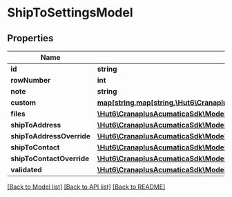 # ShipToSettingsModel

## Properties
Name | Type | Description | Notes
------------ | ------------- | ------------- | -------------
**id** | **string** |  | [optional] 
**rowNumber** | **int** |  | [optional] 
**note** | **string** |  | [optional] 
**custom** | [**map[string,map[string,\Hut6\CranaplusAcumaticaSdk\Model\CustomFieldModel]]**](map.md) |  | [optional] 
**files** | [**\Hut6\CranaplusAcumaticaSdk\Model\FileLinkModel[]**](FileLinkModel.md) |  | [optional] 
**shipToAddress** | [**\Hut6\CranaplusAcumaticaSdk\Model\AddressModel**](AddressModel.md) |  | [optional] 
**shipToAddressOverride** | [**\Hut6\CranaplusAcumaticaSdk\Model\BooleanValueModel**](BooleanValueModel.md) |  | [optional] 
**shipToContact** | [**\Hut6\CranaplusAcumaticaSdk\Model\DocContactModel**](DocContactModel.md) |  | [optional] 
**shipToContactOverride** | [**\Hut6\CranaplusAcumaticaSdk\Model\BooleanValueModel**](BooleanValueModel.md) |  | [optional] 
**validated** | [**\Hut6\CranaplusAcumaticaSdk\Model\BooleanValueModel**](BooleanValueModel.md) |  | [optional] 

[[Back to Model list]](../README.md#documentation-for-models) [[Back to API list]](../README.md#documentation-for-api-endpoints) [[Back to README]](../README.md)


